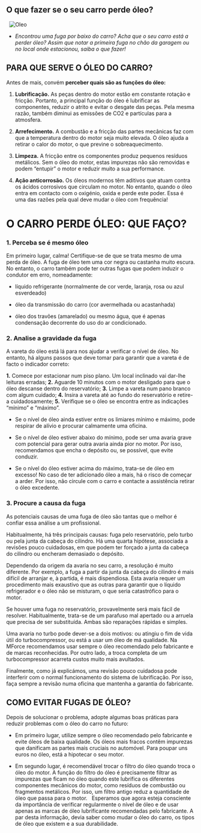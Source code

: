 ## O que fazer se o seu carro perde óleo?
&nbsp;
![Oleo](https://www.oficinasmforce.pt/uploads/subcanais2/dreamstime_xl_154358115.jpg)

- *Encontrou uma fuga por baixo do carro? Acha que o seu carro está a perder óleo? Assim que notar a primeira fuga no chão da garagem ou no local onde estacionou, saiba o que fazer!*

## PARA QUE SERVE O ÓLEO DO CARRO?

Antes de mais, convém **perceber quais são as funções do óleo:**

1. **Lubrificação.** As peças dentro do motor estão em constante rotação e fricção. Portanto, a principal função do óleo é lubrificar as componentes, reduzir o atrito e evitar o desgate das peças. Pela mesma razão, também diminui as emissões de CO2 e partículas para a atmosfera.

2. **Arrefecimento.** A combustão e a fricção das partes mecânicas faz com que a temperatura dentro do motor seja muito elevada. O óleo ajuda a retirar o calor do motor, o que previne o sobreaquecimento.

3. **Limpeza.** A fricção entre os componentes produz pequenos resíduos metálicos. Sem o óleo do motor, estas impurezas não são removidas e podem “entupir” o motor e reduzir muito a sua performance.

4. **Ação anticorrosão.** Os óleos modernos têm aditivos que atuam contra os ácidos corrosivos que circulam no motor. No entanto, quando o óleo entra em contacto com o oxigénio, oxida e perde este poder. Essa é uma das razões pela qual deve mudar o óleo com frequência!

# O CARRO PERDE ÓLEO: QUE FAÇO?

### 1. Perceba se é mesmo óleo

Em primeiro lugar, calma! Certifique-se de que se trata mesmo de uma perda de óleo. A fuga de óleo tem uma cor negra ou castanha muito escura. No entanto, o carro também pode ter outras fugas que podem induzir o condutor em erro, nomeadamente: 

- líquido refrigerante (normalmente de cor verde, laranja, rosa ou azul esverdeado)

- óleo da transmissão do carro (cor avermelhada ou acastanhada)

- óleo dos travões (amarelado) ou mesmo água, que é apenas condensação decorrente do uso do ar condicionado.

### 2. Analise a gravidade da fuga

A vareta do óleo está lá para nos ajudar a verificar o nível de óleo. No entanto, há alguns passos que deve tomar para garantir que a vareta é de facto o indicador correto:

**1.** Comece por estacionar num piso plano. Um local inclinado vai dar-lhe leituras erradas;
**2.** Aguarde 10 minutos com o motor desligado para que o óleo descanse dentro do reservatório;
**3.** Limpe a vareta num pano branco com algum cuidado;
**4.** Insira a vareta até ao fundo do reservatório e retire-a cuidadosamente;
**5.** Verifique se o óleo se encontra entre as indicações “mínimo” e “máximo”.

- Se o nível de óleo ainda estiver entre os limiares mínimo e máximo, pode respirar de alívio e procurar calmamente uma oficina.

- Se o nível de óleo estiver abaixo do mínimo, pode ser uma avaria grave com potencial para gerar outra avaria ainda pior no motor. Por isso, recomendamos que encha o depósito ou, se possível, que evite conduzir. 

- Se o nível do óleo estiver acima do máximo, trata-se de óleo em excesso! No caso de ter adicionado óleo a mais, há o risco de começar a arder. Por isso, não circule com o carro e contacte a assistência retirar o óleo excedente.

### 3. Procure a causa da fuga

As potenciais causas de uma fuga de óleo são tantas que o melhor é confiar essa análise a um profissional.
  
Habitualmente, há três principais causas: fuga pelo reservatório, pelo turbo ou pela junta da cabeça do cilindro. Há uma quarta hipótese, associada a revisões pouco cuidadosas, em que podem ter forçado a junta da cabeça do cilindro ou encheram demasiado o depósito. 

Dependendo da origem da avaria no seu carro, a resolução é muito diferente.  Por exemplo, a fuga a partir da junta da cabeça do cilindro é mais difícil de arranjar e, à partida, é mais dispendiosa. Esta avaria requer um procedimento mais exaustivo que as outras para garantir que o líquido refrigerador e o óleo não se misturam, o que seria catastrófico para o motor.

Se houver uma fuga no reservatório, provavelmente será mais fácil de resolver. Habitualmente, trata-se de um parafuso mal apertado ou a arruela que precisa de ser substituída. Ambas são reparações rápidas e simples.

Uma avaria no turbo pode dever-se a dois motivos: ou atingiu o fim de vida útil do turbocompressor, ou está a usar um óleo de má qualidade. Na MForce recomendamos usar sempre o óleo recomendado pelo fabricante e de marcas reconhecidas. Por outro lado, a troca completa de um turbocompressor acarreta custos muito mais avultados.

Finalmente, como já explicámos, uma revisão pouco cuidadosa pode interferir com o normal funcionamento do sistema de lubrificação. Por isso, faça sempre a revisão numa oficina que mantenha a garantia do fabricante.

## COMO EVITAR FUGAS DE ÓLEO? 

Depois de solucionar o problema, adopte algumas boas práticas para reduzir problemas com o óleo do carro no futuro:

- Em primeiro lugar, utilize sempre o óleo recomendado pelo fabricante e evite óleos de baixa qualidade. Os óleos mais fracos contêm impurezas que danificam as partes mais cruciais no automóvel. Para poupar uns euros no óleo, está a hipotecar o seu motor.

- Em segundo lugar, é recomendável trocar o filtro do óleo quando troca o óleo do motor. A função do filtro do óleo é precisamente filtrar as impurezas que ficam no óleo quando este lubrifica os diferentes componentes mecânicos do motor, como resíduos de combustão ou fragmentos metálicos. Por isso, um filtro antigo reduz a quantidade de óleo que passa para o motor.
&nbsp;
Esperamos que agora esteja consciente da importância de verificar regularmente o nível de óleo e de usar apenas as marcas de óleo lubrificante recomendadas pelo fabricante. A par desta informação, devia saber como mudar o óleo do carro, os tipos de óleo que existem e a sua durabilidade.